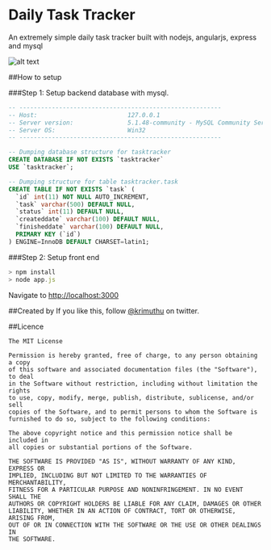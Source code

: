 # Daily Task Tracker

An extremely simple daily task tracker built with nodejs, angularjs, express and mysql

![alt text](http://s16.postimg.org/6m1d47dlx/image.png "Logo Title Text 1")


##How to setup

###Step 1: Setup backend database with mysql.
```sql
-- --------------------------------------------------------
-- Host:                         127.0.0.1
-- Server version:               5.1.48-community - MySQL Community Server (GPL)
-- Server OS:                    Win32
-- --------------------------------------------------------

-- Dumping database structure for tasktracker
CREATE DATABASE IF NOT EXISTS `tasktracker` 
USE `tasktracker`;

-- Dumping structure for table tasktracker.task
CREATE TABLE IF NOT EXISTS `task` (
  `id` int(11) NOT NULL AUTO_INCREMENT,
  `task` varchar(500) DEFAULT NULL,
  `status` int(11) DEFAULT NULL,
  `createddate` varchar(100) DEFAULT NULL,
  `finisheddate` varchar(100) DEFAULT NULL,
  PRIMARY KEY (`id`)
) ENGINE=InnoDB DEFAULT CHARSET=latin1;

```
###Step 2: Setup front end
```javascript
> npm install
> node app.js
```
Navigate to [http://localhost:3000](http://localhost:3000)

##Created by
If you like this, follow [@krimuthu](https://twitter.com/krimuthu) on twitter.

##Licence
```
The MIT License

Permission is hereby granted, free of charge, to any person obtaining a copy
of this software and associated documentation files (the "Software"), to deal
in the Software without restriction, including without limitation the rights
to use, copy, modify, merge, publish, distribute, sublicense, and/or sell
copies of the Software, and to permit persons to whom the Software is
furnished to do so, subject to the following conditions:

The above copyright notice and this permission notice shall be included in
all copies or substantial portions of the Software.

THE SOFTWARE IS PROVIDED "AS IS", WITHOUT WARRANTY OF ANY KIND, EXPRESS OR
IMPLIED, INCLUDING BUT NOT LIMITED TO THE WARRANTIES OF MERCHANTABILITY,
FITNESS FOR A PARTICULAR PURPOSE AND NONINFRINGEMENT. IN NO EVENT SHALL THE
AUTHORS OR COPYRIGHT HOLDERS BE LIABLE FOR ANY CLAIM, DAMAGES OR OTHER
LIABILITY, WHETHER IN AN ACTION OF CONTRACT, TORT OR OTHERWISE, ARISING FROM,
OUT OF OR IN CONNECTION WITH THE SOFTWARE OR THE USE OR OTHER DEALINGS IN
THE SOFTWARE.

```



